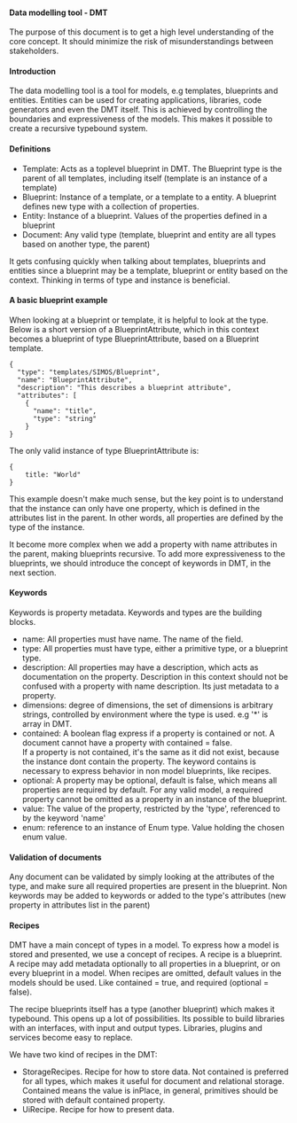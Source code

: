 #### Data modelling tool - DMT
The purpose of this document is to get a high level understanding of the core concept. 
It should minimize the risk of misunderstandings between stakeholders.

#### Introduction
The data modelling tool is a tool for models, e.g templates, blueprints and entities. Entities can be used for creating applications, 
libraries, code generators and even the DMT itself.
This is achieved by controlling the boundaries and expressiveness of the models. 
This makes it possible to create a recursive typebound system.


#### Definitions

- Template: Acts as a toplevel blueprint in DMT. The Blueprint type is the parent of all templates, including itself (template is an instance 
of a template)
- Blueprint: Instance of a template, or a template to a entity. A blueprint defines new type with a collection of properties.
- Entity: Instance of a blueprint. Values of the properties defined in a blueprint
- Document: Any valid type (template, blueprint and entity are all types based on another type, the parent)

It gets confusing quickly when talking about templates, blueprints and entities since a blueprint may be a template, blueprint or entity based 
on the context. Thinking in terms of type and instance is beneficial.


#### A basic blueprint example
When looking at a blueprint or template, it is helpful to look at the type. 
Below is a short version of a BlueprintAttribute, which in this context becomes a blueprint of type BlueprintAttribute, 
based on a Blueprint template.
```
{
  "type": "templates/SIMOS/Blueprint",
  "name": "BlueprintAttribute",
  "description": "This describes a blueprint attribute",
  "attributes": [
    {
      "name": "title",
      "type": "string"
    }
}
``` 
The only valid instance of type BlueprintAttribute is:
```
{
    title: "World" 
}
```

This example doesn't make much sense, but the key point is to understand that the instance can only have one property, which is defined in the 
attributes list in the parent. In other words, all properties are defined by the type of the instance.

It become more complex when we add a property with name attributes in the parent, making blueprints recursive. 
To add more expressiveness to the blueprints, we should introduce the concept of keywords in DMT, in the next section.

#### Keywords
Keywords is property metadata. Keywords and types are the building blocks. 

- name: All properties must have name. The name of the field. 
- type: All properties must have type, either a primitive type, or a blueprint type.
- description: All properties may have a description, which acts as documentation on the property. Description in this context 
should not be confused with a property with name description. Its just metadata to a property.
- dimensions: degree of dimensions, the set of dimensions is arbitrary strings, controlled by environment where the type is used. 
e.g '*' is array in DMT.
- contained: A boolean flag express if a property is contained or not. A document cannot have a property with contained = false.  
If a property is not contained, it's the same as it did not exist, because the instance dont contain the property. 
The keyword contains is necessary to express behavior in non model blueprints, like recipes.
- optional: A property may be optional, default is false, which means all properties are required by default. For any valid model, 
a required property cannot be omitted as a property in an instance of the blueprint.
- value: The value of the property, restricted by the 'type', referenced to by the keyword 'name'
- enum: reference to an instance of Enum type. Value holding the chosen enum value. 


#### Validation of documents
Any document can be validated by simply looking at the attributes of the type, and make sure all required properties are present in the blueprint. 
Non keywords may be added to keywords or added to the type's attributes (new property in attributes list in the parent)

#### Recipes

DMT have a main concept of types in a model. To express how a model is stored and presented, we use a concept of recipes. A recipe is a blueprint. 
A recipe may add metadata optionally to all properties in a blueprint, or on every blueprint in a model. When recipes are omitted, 
default values in the models should be used. Like contained = true, and required (optional = false). 

The recipe blueprints itself has a type (another blueprint) which makes it typebound. This opens up a lot of possibilities.
Its possible to build libraries with an interfaces, with input and output types. Libraries, plugins and services become easy to replace. 

We have two kind of recipes in the DMT:
* StorageRecipes. Recipe for how to store data. Not contained is preferred for all types, which makes it useful for document and relational storage. Contained means the value is inPlace, in general, primitives should be stored with default contained property.
* UiRecipe. Recipe for how to present data. 